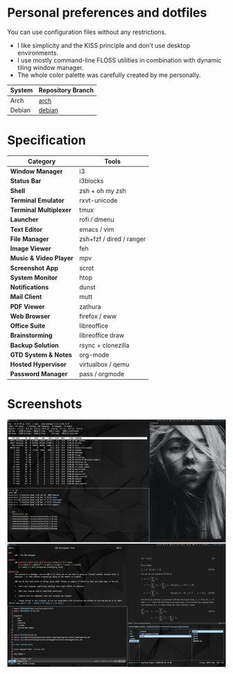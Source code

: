 # Personal preferences and dotfiles

You can use configuration files without any restrictions.

- I like simplicity and the KISS principle and don't use desktop environments.
- I use mostly command-line FLOSS utilities in combination with dynamic tiling window manager.
- The whole color palette was carefully created by me personally.

| System      | Repository Branch                                                      |
|-------------|------------------------------------------------------------------------|
| Arch        | [arch](https://github.com/ctznfive/ctznfive-dotfiles/tree/arch)        |
| Debian      | [debian](https://github.com/ctznfive/ctznfive-dotfiles/tree/debian)    |


# Specification
 Category                  | Tools                                                                                                      |
| ------------------------ | ---------------------------------------------------------------------------------------------------------------------- |
| **Window Manager**       | i3																						|
| **Status Bar**           | i3blocks																						|
| **Shell**                | zsh + oh my zsh                                                                                                        |
| **Terminal Emulator**    | rxvt-unicode                                                              				|
| **Terminal Multiplexer** | tmux                                                              				|
| **Launcher**             | rofi / dmenu                                                                           |
| **Text Editor**          | emacs / vim                                                                                                      |
| **File Manager**		       | zsh+fzf / dired / ranger                                                                                          |
| **Image Viewer**         | feh                                                                 |    
| **Music & Video Player** | mpv                                                                                                   |
| **Screenshot App**       | scrot                                                    |
| **System Monitor**       | htop                                                                                                                   |
| **Notifications**         | dunst                    										                             |
| **Mail Client**          | mutt                    										                             |
| **PDF Viewer**           | zathura                    										                             |
| **Web Browser**          | firefox / eww                 										                             |
| **Office Suite**           | libreoffice                     										                             |
| **Brainstorming**        | libreoffice draw                    										                             |
| **Backup Solution**      | rsync + clonezilla                    										                             |
| **GTD System & Notes**   | org-mode                    										                             |
| **Hosted Hypervisor**   | virtualbox / qemu  |
| **Password Manager**   | pass / orgmode  |


# Screenshots
![screen1](screen1.png)
![screen2](screen2.png)
